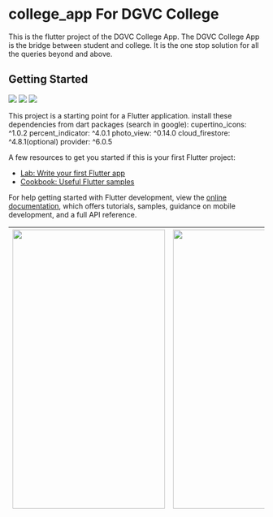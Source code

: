 # college_app For DGVC College

This is the flutter project of the DGVC College App. The DGVC College App is the bridge between student and college. It is the one stop solution for all the queries beyond and above.

## Getting Started

<table>
    <thead>
      <tr>
        <th><img src='assets\readme\page1.jpg' width=300 height=550>
          </th>
        <th><img src='assets\readme\page2.jpg' width =300 height=550></th>
        <th><img src='assets\readme\page3.jpg' width =300 height=550></th>
      </tr>
    </thead>


![](assets\readme\page1.jpg)
![](assets\readme\page2.jpg)
![](assets\readme\page3.jpg)




This project is a starting point for a Flutter application.
install these dependencies from dart packages (search in google):
  cupertino_icons: ^1.0.2
  percent_indicator: ^4.0.1
  photo_view: ^0.14.0
  cloud_firestore: ^4.8.1(optional)
  provider: ^6.0.5

 

A few resources to get you started if this is your first Flutter project:

- [Lab: Write your first Flutter app](https://docs.flutter.dev/get-started/codelab)
- [Cookbook: Useful Flutter samples](https://docs.flutter.dev/cookbook)

For help getting started with Flutter development, view the
[online documentation](https://docs.flutter.dev/), which offers tutorials,
samples, guidance on mobile development, and a full API reference.
